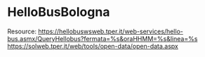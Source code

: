 # HelloBusBologna
Resource: 
https://hellobuswsweb.tper.it/web-services/hello-bus.asmx/QueryHellobus?fermata=%s&oraHHMM=%s&linea=%s
https://solweb.tper.it/web/tools/open-data/open-data.aspx
